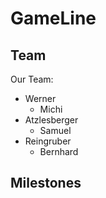 # GameLine

## Team

Our Team:
* Werner
    * Michi
* Atzlesberger
    * Samuel
* Reingruber
    * Bernhard

## Milestones

